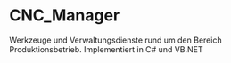 # CNC_Manager
Werkzeuge und Verwaltungsdienste rund um den Bereich Produktionsbetrieb. Implementiert in C# und VB.NET
